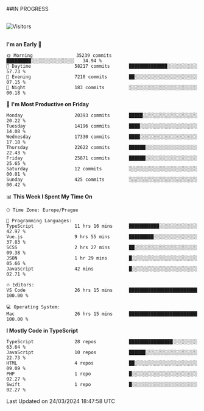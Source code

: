 ##IN PROGRESS
##
![Visitors](https://komarev.com/ghpvc/?username=petrbui&style=for-the-badge&label=Visitors+👀)



##
<!--
[![My GitHub stats](https://github-readme-stats.vercel.app/api?username=petrbui&theme=github_dark)](https://github.com/anuraghazra/github-readme-stats)

[![My wakatime stats](https://github-readme-stats.vercel.app/api/wakatime?username=petrbui&theme=github_dark)](https://github.com/anuraghazra/github-readme-stats)
-->
<!--START_SECTION:waka-->
**I'm an Early 🐤** 

```text
🌞 Morning                35239 commits       █████████░░░░░░░░░░░░░░░░   34.94 % 
🌆 Daytime                58217 commits       ██████████████░░░░░░░░░░░   57.73 % 
🌃 Evening                7210 commits        ██░░░░░░░░░░░░░░░░░░░░░░░   07.15 % 
🌙 Night                  183 commits         ░░░░░░░░░░░░░░░░░░░░░░░░░   00.18 % 
```
📅 **I'm Most Productive on Friday** 

```text
Monday                   20393 commits       █████░░░░░░░░░░░░░░░░░░░░   20.22 % 
Tuesday                  14196 commits       ████░░░░░░░░░░░░░░░░░░░░░   14.08 % 
Wednesday                17330 commits       ████░░░░░░░░░░░░░░░░░░░░░   17.18 % 
Thursday                 22622 commits       ██████░░░░░░░░░░░░░░░░░░░   22.43 % 
Friday                   25871 commits       ██████░░░░░░░░░░░░░░░░░░░   25.65 % 
Saturday                 12 commits          ░░░░░░░░░░░░░░░░░░░░░░░░░   00.01 % 
Sunday                   425 commits         ░░░░░░░░░░░░░░░░░░░░░░░░░   00.42 % 
```


📊 **This Week I Spent My Time On** 

```text
🕑︎ Time Zone: Europe/Prague

💬 Programming Languages: 
TypeScript               11 hrs 16 mins      ███████████░░░░░░░░░░░░░░   42.97 % 
Vue.js                   9 hrs 55 mins       █████████░░░░░░░░░░░░░░░░   37.83 % 
SCSS                     2 hrs 27 mins       ██░░░░░░░░░░░░░░░░░░░░░░░   09.38 % 
JSON                     1 hr 29 mins        █░░░░░░░░░░░░░░░░░░░░░░░░   05.66 % 
JavaScript               42 mins             █░░░░░░░░░░░░░░░░░░░░░░░░   02.71 % 

🔥 Editors: 
VS Code                  26 hrs 15 mins      █████████████████████████   100.00 % 

💻 Operating System: 
Mac                      26 hrs 15 mins      █████████████████████████   100.00 % 
```

**I Mostly Code in TypeScript** 

```text
TypeScript               28 repos            ████████████████░░░░░░░░░   63.64 % 
JavaScript               10 repos            ██████░░░░░░░░░░░░░░░░░░░   22.73 % 
HTML                     4 repos             ██░░░░░░░░░░░░░░░░░░░░░░░   09.09 % 
PHP                      1 repo              █░░░░░░░░░░░░░░░░░░░░░░░░   02.27 % 
Swift                    1 repo              █░░░░░░░░░░░░░░░░░░░░░░░░   02.27 % 
```




 Last Updated on 24/03/2024 18:47:58 UTC
<!--END_SECTION:waka-->
